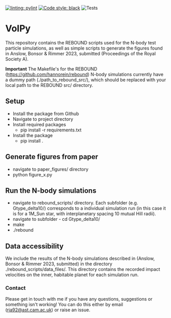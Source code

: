 [![linting: pylint](https://img.shields.io/badge/linting-pylint-yellowgreen)](https://github.com/PyCQA/pylint)
[![Code style: black](https://img.shields.io/badge/code%20style-black-000000.svg)](https://github.com/psf/black)
![Tests](https://github.com/richard17a/VolPy/actions/workflows/python-package.yml/badge.svg)

# VolPy

This repository contains the REBOUND scripts used for the N-body test particle simulations, as well as simple scripts to generate the figures found in Anslow, Bonsor & Rimmer 2023, submitted (Proceedings of the Royal Society A).

**Important** 
The Makefile's for the REBOUND (https://github.com/hannorein/rebound) N-body simulations currently have a dummy path (./path_to_rebound_src/), which should be replaced with your local path to the REBOUND src/ directory.

## Setup
- Install the package from Github
- Navigate to project directory
- Install required packages
	- pip install -r requirements.txt
- Install the package
	- pip install .

## Generate figures from paper
- navigate to paper_figures/ directory
- python figure_x.py

## Run the N-body simulations
- navigate to rebound_scripts/ directory. Each subfolder (e.g. Gtype_delta10/) corresponds to a individual simulation run (in this case it is for a 1M_Sun star, with interplanetary spacing 10 mutual Hill radii).
- navigate to subfolder - cd Gtype_delta10/
- make
- ./rebound

## Data accessibility
We include the results of the N-body simulations described in (Anslow, Bonsor & Rimmer 2023, submitted) in the directory ./rebound_scripts/data_files/. This directory contains the recorded impact velocities on the inner, habitable planet for each simulation run.


### Contact
Please get in touch with me if you have any questions, suggestions or something isn't working! You can do this either by email ([rja92@ast.cam.ac.uk](mailto:rja92@ast.cam.ac.uk)) or raise an issue.
